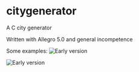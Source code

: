# citygenerator
A C city generator 

Written with Allegro 5.0 and general incompetence

Some examples:
![Early version](https://i.imgur.com/WHZdBJu.png)

![Early version](https://i.imgur.com/tDuiyTj.png)
